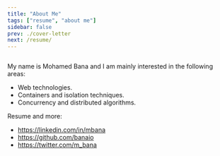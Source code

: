 ```yaml
---
title: "About Me"
tags: ["resume", "about me"]
sidebar: false
prev: ./cover-letter
next: /resume/
---
```


<!-- ![me.jpeg](./me.jpeg) -->

<!-- <div class="photo-container">
    <img class="photo" src="./me.jpeg">
</div> -->

<!-- https://web.dev/serve-images-webp/#serve-webp-images -->
<picture class="photo-container">
  <source type="image/webp" srcset="/me.webp">
  <source type="image/jpeg" srcset="/me.jpeg">
  <img src="/me.jpeg" alt="">
</picture>

My name is Mohamed Bana and I am mainly interested in the following areas:

* Web technologies.
* Containers and isolation techniques.
* Concurrency and distributed algorithms.

Resume and more:

* <https://linkedin.com/in/mbana>
* <https://github.com/banaio>
* <https://twitter.com/m_bana>

<style scoped>
.photo-container {
    /* border: 1px solid black; */
}

.photo-container > .photo {
    border: 1px solid black;
    display: block;
    margin: 0 auto;

    height: 45%;
    width: 45%;
}
</style>
